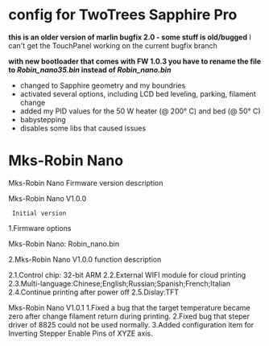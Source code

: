 # config for TwoTrees Sapphire Pro

**this is an older version of marlin bugfix 2.0 - some stuff is old/bugged**
I can't get the TouchPanel working on the current bugfix branch

**with new bootloader that comes with FW 1.0.3 you have to rename the file to *Robin_nano35.bin* instead of *Robin_nano.bin***

* changed to Sapphire geometry and my boundries
* activated several options, including LCD bed leveling, parking, filament change
* added my PID values for the 50 W heater (@ 200° C) and bed (@ 50° C)
* babystepping
* disables some libs that caused issues

# Mks-Robin Nano
Mks-Robin Nano Firmware version description

Mks-Robin Nano V1.0.0

     Initial version
     
1.Firmware options

Mks-Robin Nano: Robin_nano.bin

2.Mks-Robin Nano V1.0.0 function description

  2.1.Control chip: 32-bit ARM
  2.2.External WIFI module for cloud printing
  2.3.Multi-language:Chinese;English;Russian;Spanish;French;Italian
  2.4.Continue printing after power off
  2.5.Dislay:TFT
  
Mks-Robin Nano V1.0.1
  1.Fixed a bug that the target temperature became zero after change filament return during printing.
  2.Fixed bug that steper driver of 8825 could not be used normally.
  3.Added configuration item for Inverting Stepper Enable Pins of XYZE axis.
